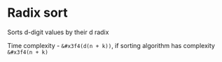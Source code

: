# Radix sort

Sorts d-digit values by their d radix

Time complexity - <code>&#x3f4(d(n + k))</code>, if sorting algorithm has complexity <code>&#x3f4(n + k)</code>
